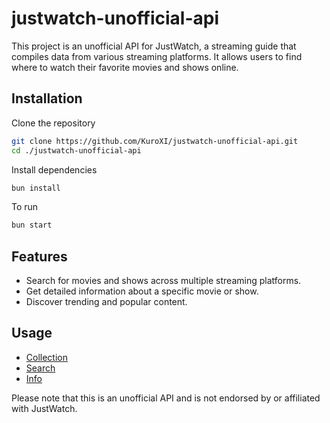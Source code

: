# justwatch-unofficial-api

This project is an unofficial API for JustWatch, a streaming guide that compiles data from various streaming platforms. It allows users to find where to watch their favorite movies and shows online.

## Installation

Clone the repository

```bash
git clone https://github.com/KuroXI/justwatch-unofficial-api.git
cd ./justwatch-unofficial-api
```

Install dependencies

```bash
bun install
```

To run

```bash
bun start
```

## Features

- Search for movies and shows across multiple streaming platforms.
- Get detailed information about a specific movie or show.
- Discover trending and popular content.

## Usage

- [Collection](/docs/collection.md)
- [Search](/docs/search.md)
- [Info](/docs/info.md)

Please note that this is an unofficial API and is not endorsed by or affiliated with JustWatch.

